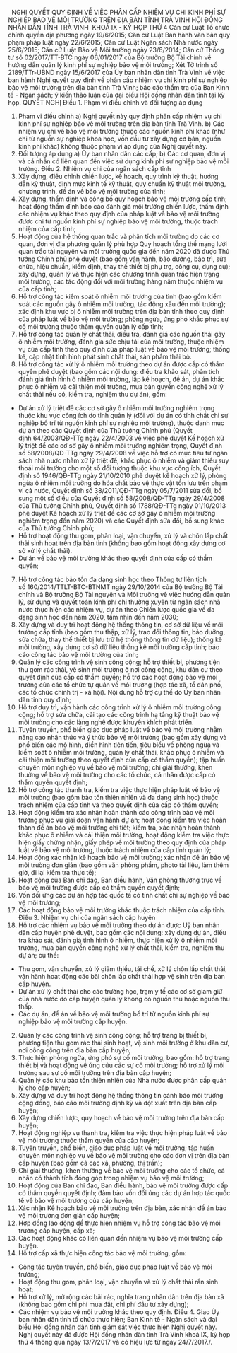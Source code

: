 <jsontable name="bang_0"> </jsontable>
 
NGHỊ QUYẾT
QUY ĐỊNH VỀ VIỆC PHÂN CẤP NHIỆM VỤ CHI KINH PHÍ
SỰ NGHIỆP BẢO VỆ MÔI TRƯỜNG TRÊN ĐỊA BÀN TỈNH TRÀ VINH
HỘI ĐỒNG NHÂN DÂN TỈNH TRÀ VINH 
KHOÁ IX - KỲ HỌP THỨ 4
Căn cứ Luật Tổ chức chính quyền
địa phương ngày 19/6/2015;
Căn cứ Luật Ban hành văn bản
quy phạm pháp luật ngày 22/6/2015;
Căn cứ Luật Ngân sách Nhà nước
ngày 25/6/2015;
Căn cứ Luật Bảo vệ Môi trường
ngày 23/6/2014;
Căn cứ Thông tư số
02/2017/TT-BTC  ngày 06/01/2017 của Bộ trưởng Bộ Tài chính về hướng dẫn quản lý
kinh phí sự nghiệp bảo vệ môi trường;
Xét Tờ trình số
2189/TTr-UBND ngày 15/6/2017 của Ủy ban nhân dân tỉnh Trà Vinh về việc ban
hành Nghị quyết quy định về phân cấp nhiệm vụ chi kinh phí sự nghiệp bảo vệ môi
trường trên địa bàn tỉnh Trà Vinh; báo cáo thẩm tra của Ban Kinh tế - Ngân
sách; ý kiến thảo luận của đại biểu Hội đồng nhân dân tỉnh tại kỳ họp.
QUYẾT NGHỊ
Điều 1. Phạm vi điều chỉnh và đối tượng áp dụng
1. Phạm vi điều chỉnh
a) Nghị quyết này quy định phân cấp nhiệm vụ chi
kinh phí sự nghiệp bảo vệ môi trường trên địa bàn tỉnh Trà Vinh.
b) Các nhiệm
vụ chi về bảo vệ môi trường thuộc các nguồn kinh phí khác (như
chi từ nguồn sự nghiệp khoa học, vốn đầu tư xây dựng cơ bản, nguồn kinh phí
khác) không thuộc phạm vi áp dụng của Nghị quyết này.
2. Đối tượng áp dụng
a) Ủy ban nhân dân các cấp;
b) Các cơ quan, đơn vị và cá
nhân có liên quan đến việc sử dụng kinh phí sự nghiệp bảo vệ môi trường.
Điều 2. Nhiệm
vụ chi của ngân sách cấp tỉnh
1. Xây dựng, điều
chỉnh chiến lược, kế hoạch, quy trình kỹ thuật, hướng dẫn kỹ thuật, định mức
kinh tế kỹ thuật, quy chuẩn kỹ thuật môi trường, chương trình, đề án về bảo vệ
môi trường của tỉnh;
2. Xây dựng, thẩm
định và công bố quy hoạch bảo vệ môi trường cấp tỉnh; hoạt
động thẩm định báo cáo đánh giá môi trường chiến lược, thẩm
định các nhiệm vụ khác theo quy định của pháp luật về bảo vệ môi trường được
chi từ nguồn kinh phí sự nghiệp bảo vệ môi trường, thuộc trách nhiệm của cấp tỉnh;
3. Hoạt động của
hệ thống quan trắc và phân tích môi trường do các cơ quan, đơn vị địa phương quản
lý phù hợp Quy hoạch tổng thể mạng lưới quan trắc tài
nguyên và môi trường quốc gia đến năm 2020 đã được Thủ tướng Chính phủ phê duyệt
(bao gồm vận hành, bảo dưỡng, bảo trì, sửa chữa, hiệu chuẩn, kiểm định, thay thế
thiết bị phụ trợ, công cụ, dụng cụ); xây dựng, quản lý và
thực hiện các chương trình quan trắc hiện trạng môi trường, các tác động đối với
môi trường hàng năm thuộc nhiệm vụ của cấp tỉnh;
4. Hỗ trợ công
tác kiểm soát ô nhiễm môi trường của tỉnh (bao gồm kiểm
soát các nguồn gây ô nhiễm môi trường, tác động xấu đến môi trường); xác định
khu vực bị ô nhiễm môi trường trên địa bàn tỉnh theo quy định của pháp luật về
bảo vệ môi trường; phòng ngừa, ứng phó khắc phục sự cố môi trường thuộc
thẩm quyền quản lý cấp tỉnh;
5. Hỗ trợ công
tác quản lý chất thải, điều tra, đánh giá các nguồn thải gây ô nhiễm môi trường,
đánh giá sức chịu tải của môi trường, thuộc nhiệm vụ của cấp tỉnh theo quy định của pháp luật về bảo vệ môi trường; thống kê, cập nhật
tình hình phát sinh chất thải, sản phẩm thải bỏ.
6. Hỗ trợ công
tác xử lý ô nhiễm môi trường theo dự án được cấp có thẩm quyền phê duyệt (bao gồm
các nội dung: điều tra khảo sát, phân tích đánh giá tình hình ô nhiễm môi trường,
lập kế hoạch, đề án, dự án khắc phục ô nhiễm và cải thiện môi trường, mua bản
quyền công nghệ xử lý chất thải nếu có, kiểm tra, nghiệm thu dự án), gồm:
- Dự án xử lý triệt
để các cơ sở gây ô nhiễm môi trường nghiêm trọng thuộc khu vực công ích do tỉnh
quản lý (đối với dự án có tính chất chi sự nghiệp bố trí từ nguồn
kinh phí sự nghiệp môi trường), thuộc danh mục dự án theo các Quyết định của Thủ
tướng Chính phủ (Quyết định 64/2003/QĐ-TTg ngày
22/4/2003 về việc phê duyệt Kế hoạch xử lý triệt để các cơ
sở gây ô nhiễm môi trường nghiêm trọng, Quyết định số 58/2008/QĐ-TTg ngày
29/4/2008 về việc hỗ trợ có mục tiêu
từ ngân sách nhà nước nhằm xử lý triệt để, khắc phục ô nhiễm và giảm thiểu suy
thoái môi trường cho một số đối tượng thuộc khu vực công ích, Quyết định số 1946/QĐ-TTg ngày
21/10/2010 phê duyệt kế hoạch xử lý,
phòng ngừa ô nhiễm môi trường do hóa chất bảo vệ thực vật tồn lưu trên phạm vi
cả nước, Quyết định số 38/2011/QĐ-TTg ngày
05/7/2011 sửa đổi,
bổ sung một số điều của Quyết định số 58/2008/QĐ-TTg ngày
29/4/2008 của Thủ tướng Chính phủ,
Quyết định số 1788/QĐ-TTg ngày
01/10/2013 phê duyệt Kế hoạch xử lý
triệt để các cơ sở gây ô nhiễm môi trường nghiêm trọng đến năm 2020) và các Quyết
định sửa đổi, bổ sung khác của Thủ tướng Chính phủ;
- Hỗ trợ hoạt động
thu gom, phân loại, vận chuyển, xử lý và chôn lấp chất thải sinh hoạt trên
địa bàn tỉnh (không bao gồm hoạt động xây dựng cơ sở xử lý chất
thải).
- Dự án về bảo vệ
môi trường khác theo quyết định của cấp có thẩm quyền;
7. Hỗ trợ công
tác bảo tồn đa dạng sinh học theo Thông tư liên tịch số 160/2014/TTLT-BTC-BTNMT ngày
29/10/2014 của Bộ trưởng Bộ Tài chính và Bộ trưởng Bộ Tài nguyên và Môi trường
về việc hướng dẫn quản lý, sử dụng và quyết toán kinh phí chi thường xuyên từ
ngân sách nhà nước thực hiện các nhiệm vụ, dự án theo Chiến lược quốc gia về đa
dạng sinh học đến năm 2020, tầm nhìn đến năm 2030;
8. Xây dựng và
duy trì hoạt động hệ thống thông tin, cơ sở dữ liệu về môi trường cấp tỉnh
(bao gồm thu thập, xử lý, trao đổi thông tin, bảo dưỡng, sửa chữa,
thay thế thiết bị lưu trữ hệ thống thông tin dữ liệu); thống kê môi trường, xây
dựng cơ sở dữ liệu thống kê môi trường cấp tỉnh; báo cáo
công tác bảo vệ môi trường của tỉnh;
9. Quản lý các
công trình vệ sinh công cộng; hỗ trợ thiết bị, phương tiện thu gom rác thải, vệ
sinh môi trường ở nơi công cộng, khu dân cư theo quyết định của cấp có thẩm quyền;
hỗ trợ các hoạt động bảo vệ môi trường của các tổ chức tự quản về môi trường (hợp
tác xã, tổ dân phố, các tổ chức chính trị - xã hội). Nội dung hỗ trợ cụ thể do Ủy
ban nhân dân tỉnh quy định;
10. Hỗ trợ duy
trì, vận hành các công trình xử lý ô nhiễm môi trường công cộng; hỗ trợ sửa chữa,
cải tạo các công trình hạ tầng kỹ thuật bảo vệ môi trường cho các làng nghề được
khuyến khích phát triển.
11. Tuyên truyền,
phổ biến giáo dục pháp luật về bảo vệ môi trường nhằm nâng cao nhận thức và ý
thức bảo vệ môi trường (bao gồm xây dựng và phổ biến các mô hình, điển hình
tiên tiến, tiêu biểu về phòng ngừa và kiểm soát ô nhiễm môi trường, quản lý chất
thải, khắc phục ô nhiễm và cải thiện môi trường theo quyết định của cấp có thẩm
quyền); tập huấn chuyên môn nghiệp vụ về bảo vệ môi trường; chi giải thưởng,
khen thưởng về bảo vệ môi trường cho các tổ chức, cá nhân được cấp có thẩm quyền
quyết định;
12. Hỗ trợ công
tác thanh tra, kiểm tra việc thực hiện pháp luật về bảo vệ môi trường (bao gồm
bảo tồn thiên nhiên và đa dạng sinh học) thuộc trách nhiệm của cấp tỉnh và theo quyết định của cấp có thẩm quyền;
13. Hoạt động kiểm
tra xác nhận hoàn thành các công trình bảo vệ môi trường
phục vụ giai đoạn vận hành dự án; hoạt động kiểm tra việc hoàn thành đề án bảo
vệ môi trường chi tiết; kiểm tra, xác nhận hoàn thành khắc phục ô nhiễm và cải
thiện môi trường, hoạt động kiểm tra việc thực hiện giấy chứng nhận, giấy phép
về môi trường theo quy định của pháp luật về bảo vệ môi trường, thuộc trách nhiệm
của cấp tỉnh quản lý;
14. Hoạt động xác
nhận kế hoạch bảo vệ môi trường; xác nhận đề án bảo vệ môi trường đơn giản (bao
gồm văn phòng phẩm, photo tài liệu, làm thêm giờ, đi lại
kiểm tra thực tế);
15. Hoạt động của
Ban chỉ đạo, Ban điều hành, Văn phòng thường trực về bảo vệ môi trường được cấp
có thẩm quyền quyết định;
16. Vốn đối ứng
các dự án hợp tác quốc tế có tính chất chi sự nghiệp về bảo vệ môi trường;
17. Các hoạt động
bảo vệ môi trường khác thuộc trách nhiệm của cấp tỉnh.
Điều 3. Nhiệm
vụ chi của ngân sách cấp huyện
1. Hỗ trợ các nhiệm
vụ bảo vệ môi trường theo dự án được Uỷ ban nhân dân cấp huyện phê duyệt, bao gồm
các nội dung: xây dựng dự án, điều tra khảo sát, đánh giá tình hình ô nhiễm, thực
hiện xử lý ô nhiễm môi trường, mua bản quyền công nghệ xử lý chất thải, kiểm
tra, nghiệm thu dự án; cụ thể:
- Thu gom, vận
chuyển, xử lý giảm thiểu, tái chế, xử lý chôn lấp chất thải, vận hành hoạt động
các bãi chôn lấp chất thải hợp vệ sinh trên địa bàn cấp huyện.
- Dự án xử lý chất
thải cho các trường học, trạm y tế các cơ sở giam giữ của
nhà nước do cấp huyện quản lý không có nguồn thu hoặc nguồn thu thấp.
- Các dự án, đề
án về bảo vệ môi trường bố trí từ nguồn kinh phí sự nghiệp bảo vệ môi trường cấp huyện.
2. Quản lý các
công trình vệ sinh công cộng; hỗ trợ trang bị thiết bị, phương tiện thu gom rác
thải sinh hoạt, vệ sinh môi trường ở khu dân cư, nơi công cộng trên địa bàn cấp
huyện;
3. Thực hiện
phòng ngừa, ứng phó sự cố môi trường, bao gồm: hỗ trợ trang thiết bị và hoạt động
về ứng cứu các sự cố môi trường; hỗ trợ xử lý môi trường sau sự cố môi trường
trên địa bàn cấp huyện;
4. Quản lý các
khu bảo tồn thiên nhiên của Nhà nước được phân cấp quản lý cho cấp huyện;
5. Xây dựng và
duy trì hoạt động hệ thống thông tin cảnh báo môi trường cộng đồng, báo cáo môi
trường định kỳ và đột xuất trên địa bàn cấp huyện;
6. Xây dựng chiến
lược, quy hoạch về bảo vệ môi trường trên địa bàn cấp huyện;
7. Hoạt động nghiệp
vụ thanh tra, kiểm tra việc thực hiện pháp luật về bảo vệ môi trường thuộc thẩm
quyền của cấp huyện;
8. Tuyên truyền,
phổ biến, giáo dục pháp luật về môi trường; tập huấn chuyên môn nghiệp vụ về bảo
vệ môi trường cho các đơn vị trên địa bàn cấp huyện (bao gồm cả các xã, phường, thị trấn);
9. Chi giải thưởng,
khen thưởng về bảo vệ môi trường cho các tổ chức, cá nhân có thành tích đóng
góp trong nhiệm vụ bảo vệ môi trường;
10. Hoạt động của
Ban chỉ đạo, Ban điều hành, bảo vệ môi trường được cấp có thẩm quyền quyết định;
đảm bảo vốn đối ứng các dự án hợp tác quốc tế về bảo vệ môi trường của cấp huyện;
11. Xác nhận Kế
hoạch bảo vệ môi trường trên địa bàn, xác nhận
đề án bảo vệ môi trường đơn giản cấp huyện;
12. Hợp đồng lao
động để thực hiện nhiệm vụ hỗ trợ công tác bảo vệ môi trường cấp huyện, cấp xã;
13. Các hoạt động
khác có liên quan đến nhiệm vụ bảo vệ môi trường cấp huyện.
14. Hỗ trợ cấp xã thực hiện
công tác bảo vệ môi trường, gồm:
- Công tác tuyên
truyền, phổ biến, giáo dục pháp luật về bảo vệ môi trường;
- Hoạt động thu gom, phân loại,
vận chuyển và xử lý chất thải rắn sinh hoạt;
- Hỗ trợ xử lý, mở rộng các bãi
rác, nghĩa trang nhân dân trên địa bàn xã (không bao gồm chi phí mua đất, chi
phí đầu tư xây dựng);
- Các nhiệm vụ bảo vệ môi trường
khác theo quy định.
Điều 4. Giao Ủy ban nhân dân tỉnh tổ chức thực hiện;
Ban Kinh tế - Ngân sách và đại biểu Hội đồng nhân dân tỉnh giám sát việc thực
hiện Nghị quyết này.
Nghị quyết này đã
được Hội đồng nhân dân tỉnh Trà Vinh khoá IX, kỳ họp thứ 4 thông qua ngày 13/7/2017 và có
hiệu lực từ ngày 24/7/2017./.
 
<jsontable name="bang_1"> </jsontable>